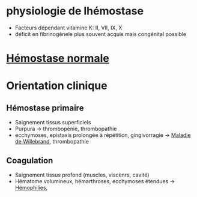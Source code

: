 # physiologie de lhémostase



- Facteurs dépendant vitamine K: II, VII, IX, X 
- déficit en fibrinogènele plus souvent acquis mais congénital possible 


# [Hémostase normale](#hc3a9mostase-normalenorgmd)



# Orientation clinique



## Hémostase primaire


- Saignement tissus superficiels 
- Purpura -> thrombopénie, thrombopathie 
- ecchymoses, epistaxis prolongée à répétition, gingivorragie -> [Maladie de Willebrand](#maladie-de-willebrandnorgmd), thrombopathie 


## Coagulation


- Saignement tissus profond (muscles, viscènrs, cavité) 
- Hématome volumineux, hémarthroses, ecchymoses étendues -> [Hémophilies](#hc3a9mophiliesnorgmd), 